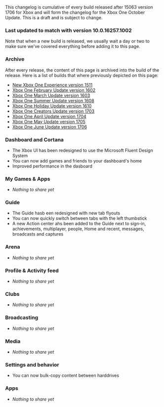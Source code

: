 This changelog is cumulative of every build released after 15063 version 1706 for Xbox and will form the changelog for the Xbox One October Update. This is a draft and is subject to change.

### Last updated to match with version 10.0.16257.1002
Note that when a new build is released, we usually wait a day or two to make sure we've covered everything before adding it to this page.

### Archive
After every release, the content of this page is archived into the build of the release. Here is a list of builds that where previously depicted on this page:

- [New Xbox One Experience version 1511](http://changewindows.org/build/10586/xbox)
- [Xbox One February Update version 1602](http://changewindows.org/build/10586/xbox)
- [Xbox One March Update version 1603](http://changewindows.org/build/10586/xbox)
- [Xbox One Summer Update version 1608](http://changewindows.org/build/14393/xbox)
- [Xbox One Holiday Update version 1610](http://changewindows.org/build/14393/xbox)
- [Xbox One Creators Update version 1703](http://changewindows.org/build/15063/xbox#1005)
- [Xbox One April Update version 1704](http://changewindows.org/build/15063/xbox#2019)
- [Xbox One May Update version 1705](http://changewindows.org/build/15063/xbox#3054)
- [Xbox One June Update version 1706](http://changewindows.org/build/15063/xbox#4082)

### Dashboard and Cortana
- The Xbox UI has been redesigned to use the Microsoft Fluent Design System
- You can now add games and friends to your dashboard's home
- Improved performance in the dasboard

### My Games & Apps
- _Nothing to share yet_

### Guide
- The Guide hasb een redesigned with new tab flyouts
- You can now quickly switch between tabs with the left thumbstick
- A new Action center ahs been added to the Guide next to sign-in, achievements, multiplayer, people, Home and recent, messages, broadcasts and captures

### Arena
- _Nothing to share yet_

### Profile & Activity feed
- _Nothing to share yet_

### Clubs
- _Nothing to share yet_

### Broadcasting
- _Nothing to share yet_

### Media
- _Nothing to share yet_

### Settings and behavior
- You can now bulk-copy content between harddrives

### Apps
- _Nothing to share yet_